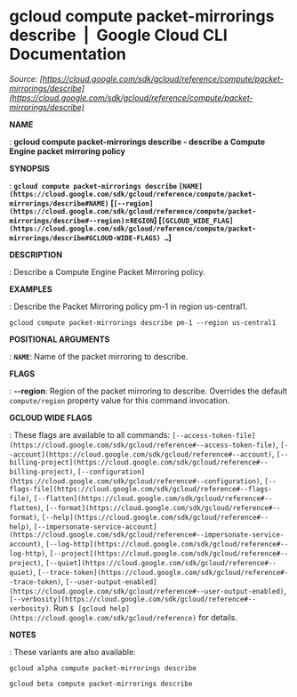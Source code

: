 # gcloud compute packet-mirrorings describe  |  Google Cloud CLI Documentation

*Source: [https://cloud.google.com/sdk/gcloud/reference/compute/packet-mirrorings/describe](https://cloud.google.com/sdk/gcloud/reference/compute/packet-mirrorings/describe)*

**NAME**

: **gcloud compute packet-mirrorings describe - describe a Compute Engine packet mirroring policy**

**SYNOPSIS**

: **`gcloud compute packet-mirrorings describe` `[NAME](https://cloud.google.com/sdk/gcloud/reference/compute/packet-mirrorings/describe#NAME)` [`[--region](https://cloud.google.com/sdk/gcloud/reference/compute/packet-mirrorings/describe#--region)`=`REGION`] [`[GCLOUD_WIDE_FLAG](https://cloud.google.com/sdk/gcloud/reference/compute/packet-mirrorings/describe#GCLOUD-WIDE-FLAGS) …`]**

**DESCRIPTION**

: Describe a Compute Engine Packet Mirroring policy.

**EXAMPLES**

: Describe the Packet Mirroring policy pm-1 in region us-central1.

```
gcloud compute packet-mirrorings describe pm-1 --region us-central1
```

**POSITIONAL ARGUMENTS**

: **`NAME`**:
Name of the packet mirroring to describe.

**FLAGS**

: **--region**:
Region of the packet mirroring to describe. Overrides the default
`compute/region` property value for this command invocation.

**GCLOUD WIDE FLAGS**

: These flags are available to all commands: `[--access-token-file](https://cloud.google.com/sdk/gcloud/reference#--access-token-file)`,
`[--account](https://cloud.google.com/sdk/gcloud/reference#--account)`, `[--billing-project](https://cloud.google.com/sdk/gcloud/reference#--billing-project)`,
`[--configuration](https://cloud.google.com/sdk/gcloud/reference#--configuration)`,
`[--flags-file](https://cloud.google.com/sdk/gcloud/reference#--flags-file)`,
`[--flatten](https://cloud.google.com/sdk/gcloud/reference#--flatten)`, `[--format](https://cloud.google.com/sdk/gcloud/reference#--format)`, `[--help](https://cloud.google.com/sdk/gcloud/reference#--help)`, `[--impersonate-service-account](https://cloud.google.com/sdk/gcloud/reference#--impersonate-service-account)`,
`[--log-http](https://cloud.google.com/sdk/gcloud/reference#--log-http)`,
`[--project](https://cloud.google.com/sdk/gcloud/reference#--project)`, `[--quiet](https://cloud.google.com/sdk/gcloud/reference#--quiet)`, `[--trace-token](https://cloud.google.com/sdk/gcloud/reference#--trace-token)`, `[--user-output-enabled](https://cloud.google.com/sdk/gcloud/reference#--user-output-enabled)`,
`[--verbosity](https://cloud.google.com/sdk/gcloud/reference#--verbosity)`.
Run `$ [gcloud help](https://cloud.google.com/sdk/gcloud/reference)` for details.

**NOTES**

: These variants are also available:

```
gcloud alpha compute packet-mirrorings describe
```

```
gcloud beta compute packet-mirrorings describe
```